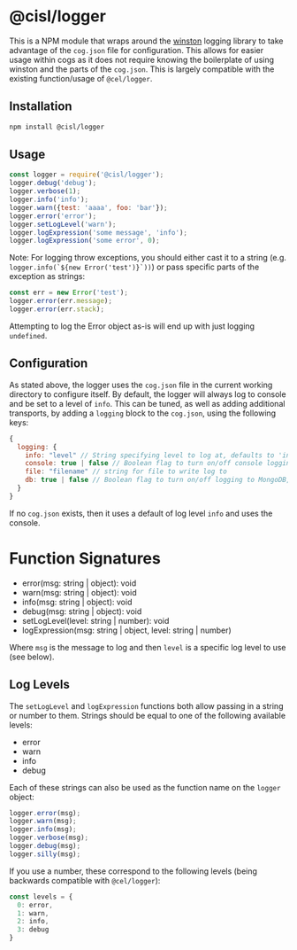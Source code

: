 # @cisl/logger

This is a NPM module that wraps around the [winston](https://www.npmjs.com/package/winston) logging
library to take advantage of the `cog.json` file for configuration. This allows for easier usage
within cogs as it does not require knowing the boilerplate of using winston and the parts of the
`cog.json`. This is largely compatible with the existing function/usage of `@cel/logger`.

## Installation

```bash
npm install @cisl/logger
```

## Usage

```javascript
const logger = require('@cisl/logger');
logger.debug('debug');
logger.verbose(1);
logger.info('info');
logger.warn({test: 'aaaa', foo: 'bar'});
logger.error('error');
logger.setLogLevel('warn');
logger.logExpression('some message', 'info');
logger.logExpression('some error', 0);
```

Note: For logging throw exceptions, you should either cast it to a string (e.g.
```logger.info(`${new Error('test')}`))```) or pass specific parts of the
exception as strings:

```javascript
const err = new Error('test');
logger.error(err.message);
logger.error(err.stack);
```

Attempting to log the Error object as-is will end up with just logging `undefined`.

## Configuration

As stated above, the logger uses the `cog.json` file in the current working
directory to configure itself. By default, the logger will always log to console
and be set to a level of `info`. This can be tuned, as well as adding additional
transports, by adding a `logging` block to the `cog.json`, using the following keys:

```javascript
{
  logging: {
    info: "level" // String specifying level to log at, defaults to 'info'
    console: true | false // Boolean flag to turn on/off console logging, defaults to true.
    file: "filename" // string for file to write log to
    db: true | false // Boolean flag to turn on/off logging to MongoDB, defaults to false
  }
}
```

If no `cog.json` exists, then it uses a default of log level `info` and uses the
console.

# Function Signatures

* error(msg: string | object): void
* warn(msg: string | object): void
* info(msg: string | object): void
* debug(msg: string | object): void
* setLogLevel(level: string | number): void
* logExpression(msg: string | object, level: string | number)

Where `msg` is the message to log and then `level` is a specific log level to use (see below).

## Log Levels

The `setLogLevel` and `logExpression` functions both allow passing in a string or
number to them. Strings should be equal to one of the following available levels:

* error
* warn
* info
* debug

Each of these strings can also be used as the function name on the `logger` object:

```javascript
logger.error(msg);
logger.warn(msg);
logger.info(msg);
logger.verbose(msg);
logger.debug(msg);
logger.silly(msg);
```

If you use a number, these correspond to the following levels (being backwards
compatible with `@cel/logger`):

```javascript
const levels = {
  0: error,
  1: warn,
  2: info,
  3: debug
}
```

